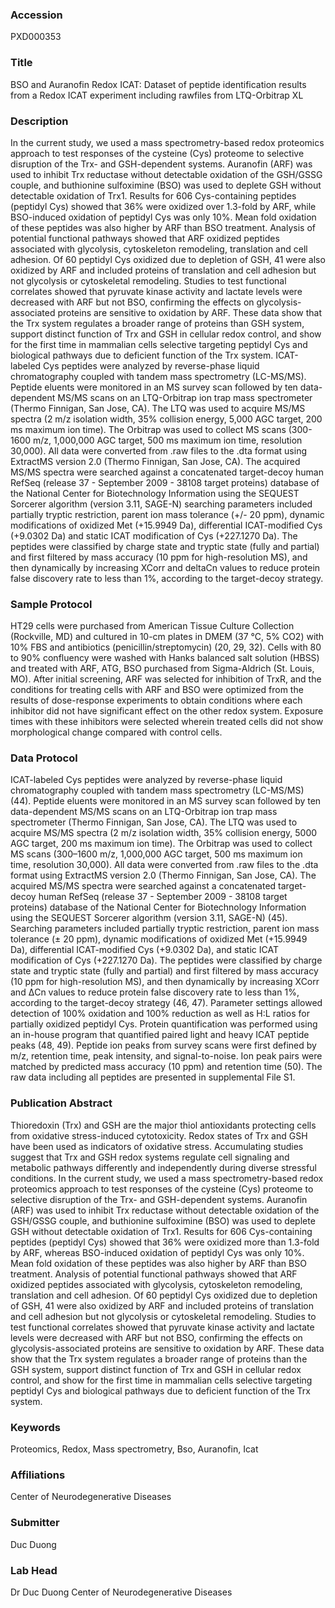 ### Accession
PXD000353

### Title
BSO and Auranofin Redox ICAT: Dataset of peptide identification results from a Redox ICAT experiment including rawfiles from LTQ-Orbitrap XL

### Description
In the current study, we used a mass spectrometry-based redox proteomics approach to test responses of the cysteine (Cys) proteome to selective disruption of the Trx- and GSH-dependent systems. Auranofin (ARF) was used to inhibit Trx reductase without detectable oxidation of the GSH/GSSG couple, and buthionine sulfoximine (BSO) was used to deplete GSH without detectable oxidation of Trx1. Results for 606 Cys-containing peptides (peptidyl Cys) showed that 36% were oxidized over 1.3-fold by ARF, while BSO-induced oxidation of peptidyl Cys was only 10%. Mean fold oxidation of these peptides was also higher by ARF than BSO treatment. Analysis of potential functional pathways showed that ARF oxidized peptides associated with glycolysis, cytoskeleton remodeling, translation and cell adhesion. Of 60 peptidyl Cys oxidized due to depletion of GSH, 41 were also oxidized by ARF and included proteins of translation and cell adhesion but not glycolysis or cytoskeletal remodeling. Studies to test functional correlates showed that pyruvate kinase activity and lactate levels were decreased with ARF but not BSO, confirming the effects on glycolysis-associated proteins are sensitive to oxidation by ARF. These data show that the Trx system regulates a broader range of proteins than GSH system, support distinct function of Trx and GSH in cellular redox control, and show for the first time in mammalian cells selective targeting peptidyl Cys and biological pathways due to deficient function of the Trx system.        ICAT-labeled Cys peptides were analyzed by reverse-phase liquid chromatography coupled with tandem mass spectrometry (LC-MS/MS). Peptide eluents were monitored in an MS survey scan followed by ten data-dependent MS/MS scans on an LTQ-Orbitrap ion trap mass spectrometer (Thermo Finnigan, San Jose, CA). The LTQ was used to acquire MS/MS spectra (2 m/z isolation width, 35% collision energy, 5,000 AGC target, 200 ms maximum ion time). The Orbitrap was used to collect MS scans (300-1600 m/z, 1,000,000 AGC target, 500 ms maximum ion time, resolution 30,000). All data were converted from .raw files to the .dta format using ExtractMS version 2.0 (Thermo Finnigan, San Jose, CA). The acquired MS/MS spectra were searched against a concatenated target-decoy human RefSeq (release 37 - September 2009 - 38108 target proteins) database of the National Center for Biotechnology Information using the SEQUEST Sorcerer algorithm (version 3.11, SAGE-N) searching parameters included partially tryptic restriction, parent ion mass tolerance (+/- 20 ppm), dynamic modifications of oxidized Met (+15.9949 Da), differential ICAT-modified Cys (+9.0302 Da) and static ICAT modification of Cys (+227.1270 Da). The peptides were classified by charge state and tryptic state (fully and partial) and first filtered by mass accuracy (10 ppm for high-resolution MS), and then dynamically by increasing XCorr and deltaCn values to reduce protein false discovery rate to less than 1%, according to the target-decoy strategy.

### Sample Protocol
HT29 cells were purchased from American Tissue Culture Collection (Rockville, MD) and cultured in 10-cm plates in DMEM (37 °C, 5% CO2) with 10% FBS and antibiotics (penicillin/streptomycin) (20, 29, 32). Cells with 80 to 90% confluency were washed with Hanks balanced salt solution (HBSS) and treated with ARF, ATG, BSO purchased from Sigma-Aldrich (St. Louis, MO). After initial screening, ARF was selected for inhibition of TrxR, and the conditions for treating cells with ARF and BSO were optimized from the results of dose-response experiments to obtain conditions where each inhibitor did not have significant effect on the other redox system. Exposure times with these inhibitors were selected wherein treated cells did not show morphological change compared with control cells.

### Data Protocol
ICAT-labeled Cys peptides were analyzed by reverse-phase liquid chromatography coupled with tandem mass spectrometry (LC-MS/MS) (44). Peptide eluents were monitored in an MS survey scan followed by ten data-dependent MS/MS scans on an LTQ-Orbitrap ion trap mass spectrometer (Thermo Finnigan, San Jose, CA). The LTQ was used to acquire MS/MS spectra (2 m/z isolation width, 35% collision energy, 5000 AGC target, 200 ms maximum ion time). The Orbitrap was used to collect MS scans (300–1600 m/z, 1,000,000 AGC target, 500 ms maximum ion time, resolution 30,000). All data were converted from .raw files to the .dta format using ExtractMS version 2.0 (Thermo Finnigan, San Jose, CA). The acquired MS/MS spectra were searched against a concatenated target-decoy human RefSeq (release 37 - September 2009 - 38108 target proteins) database of the National Center for Biotechnology Information using the SEQUEST Sorcerer algorithm (version 3.11, SAGE-N) (45). Searching parameters included partially tryptic restriction, parent ion mass tolerance (± 20 ppm), dynamic modifications of oxidized Met (+15.9949 Da), differential ICAT-modified Cys (+9.0302 Da), and static ICAT modification of Cys (+227.1270 Da). The peptides were classified by charge state and tryptic state (fully and partial) and first filtered by mass accuracy (10 ppm for high-resolution MS), and then dynamically by increasing XCorr and ΔCn values to reduce protein false discovery rate to less than 1%, according to the target-decoy strategy (46, 47). Parameter settings allowed detection of 100% oxidation and 100% reduction as well as H:L ratios for partially oxidized peptidyl Cys. Protein quantification was performed using an in-house program that quantified paired light and heavy ICAT peptide peaks (48, 49). Peptide ion peaks from survey scans were first defined by m/z, retention time, peak intensity, and signal-to-noise. Ion peak pairs were matched by predicted mass accuracy (10 ppm) and retention time (50). The raw data including all peptides are presented in supplemental File S1.

### Publication Abstract
Thioredoxin (Trx) and GSH are the major thiol antioxidants protecting cells from oxidative stress-induced cytotoxicity. Redox states of Trx and GSH have been used as indicators of oxidative stress. Accumulating studies suggest that Trx and GSH redox systems regulate cell signaling and metabolic pathways differently and independently during diverse stressful conditions. In the current study, we used a mass spectrometry-based redox proteomics approach to test responses of the cysteine (Cys) proteome to selective disruption of the Trx- and GSH-dependent systems. Auranofin (ARF) was used to inhibit Trx reductase without detectable oxidation of the GSH/GSSG couple, and buthionine sulfoximine (BSO) was used to deplete GSH without detectable oxidation of Trx1. Results for 606 Cys-containing peptides (peptidyl Cys) showed that 36% were oxidized more than 1.3-fold by ARF, whereas BSO-induced oxidation of peptidyl Cys was only 10%. Mean fold oxidation of these peptides was also higher by ARF than BSO treatment. Analysis of potential functional pathways showed that ARF oxidized peptides associated with glycolysis, cytoskeleton remodeling, translation and cell adhesion. Of 60 peptidyl Cys oxidized due to depletion of GSH, 41 were also oxidized by ARF and included proteins of translation and cell adhesion but not glycolysis or cytoskeletal remodeling. Studies to test functional correlates showed that pyruvate kinase activity and lactate levels were decreased with ARF but not BSO, confirming the effects on glycolysis-associated proteins are sensitive to oxidation by ARF. These data show that the Trx system regulates a broader range of proteins than the GSH system, support distinct function of Trx and GSH in cellular redox control, and show for the first time in mammalian cells selective targeting peptidyl Cys and biological pathways due to deficient function of the Trx system.

### Keywords
Proteomics, Redox, Mass spectrometry, Bso, Auranofin, Icat

### Affiliations
Center of Neurodegenerative Diseases

### Submitter
Duc Duong

### Lab Head
Dr Duc Duong
Center of Neurodegenerative Diseases


